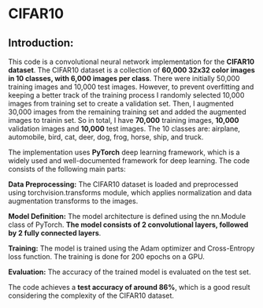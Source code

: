 # CIFAR10

## Introduction:

This code is a convolutional neural network implementation for the **CIFAR10 dataset**. The CIFAR10 dataset is a collection of **60,000 32x32 color images in 10 classes, with 6,000 images per class**. There were initially 50,000 training images and 10,000 test images. However, to prevent overfitting and keeping a better track of the training process I randomly selected 10,000 images from training set to create a validation set. Then, I augmented 30,000 images from the remaining training set and added the augmented images to trainin set. So in total, I have **70,000** training images, **10,000** validation images and **10,000** test images. The 10 classes are: airplane, automobile, bird, cat, deer, dog, frog, horse, ship, and truck.

The implementation uses **PyTorch** deep learning framework, which is a widely used and well-documented framework for deep learning. The code consists of the following main parts:

**Data Preprocessing:** The CIFAR10 dataset is loaded and preprocessed using torchvision.transforms module, which applies normalization and data augmentation transforms to the images.

**Model Definition:** The model architecture is defined using the nn.Module class of PyTorch. **The model consists of 2 convolutional layers, followed by 2 fully connected layers**.

**Training:** The model is trained using the Adam optimizer and Cross-Entropy loss function. The training is done for 200 epochs on a GPU.

**Evaluation:** The accuracy of the trained model is evaluated on the test set.

The code achieves a **test accuracy of around 86%**, which is a good result considering the complexity of the CIFAR10 dataset.
